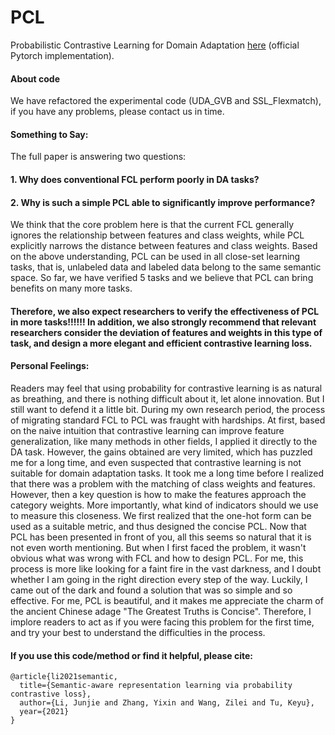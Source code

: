 # PCL
Probabilistic Contrastive Learning for Domain Adaptation [here](https://arxiv.org/abs/2111.06021) (official Pytorch implementation). 

#### About code

We have refactored the experimental code (UDA_GVB and SSL_Flexmatch), if you have any problems, please contact us in time.

#### Something to Say:

The full paper is answering two questions:

#### 1. Why does conventional FCL perform poorly in DA tasks?

#### 2. Why is such a simple PCL able to significantly improve performance?

We think that the core problem here is that the current FCL generally ignores the relationship between features and class weights, while PCL explicitly narrows the distance between features and class weights. Based on the above understanding, PCL can be used in all close-set learning tasks, that is, unlabeled data and labeled data belong to the same semantic space. So far, we have verified 5 tasks and we believe that PCL can bring benefits on many more tasks.
#### Therefore, we also expect researchers to verify the effectiveness of PCL in more tasks!!!!!! In addition, we also strongly recommend that relevant researchers consider the deviation of features and weights in this type of task, and design a more elegant and efficient contrastive learning loss.

#### Personal Feelings:

Readers may feel that using probability for contrastive learning is as natural as breathing, and there is nothing difficult about it, let alone innovation. But I still want to defend it a little bit. During my own research period, the process of migrating standard FCL to PCL was fraught with hardships. At first, based on the naive intuition that contrastive learning can improve feature generalization, like many methods in other fields, I applied it directly to the DA task. However, the gains obtained are very limited, which has puzzled me for a long time, and even suspected that contrastive learning is not suitable for domain adaptation tasks. It took me a long time before I realized that there was a problem with the matching of class weights and features. However, then a key question is how to make the features approach the category weights. More importantly, what kind of indicators should we use to measure this closeness. We first realized that the one-hot form can be used as a suitable metric, and thus designed the concise PCL. Now that PCL has been presented in front of you, all this seems so natural that it is not even worth mentioning. But when I first faced the problem, it wasn't obvious what was wrong with FCL and how to design PCL. For me, this process is more like looking for a faint fire in the vast darkness, and I doubt whether I am going in the right direction every step of the way. Luckily, I came out of the dark and found a solution that was so simple and so effective. For me, PCL is beautiful, and it makes me appreciate the charm of the ancient Chinese adage "The Greatest Truths is Concise". Therefore, I implore readers to act as if you were facing this problem for the first time, and try your best to understand the difficulties in the process.

#### If you use this code/method or find it helpful, please cite:


```
@article{li2021semantic,
  title={Semantic-aware representation learning via probability contrastive loss},
  author={Li, Junjie and Zhang, Yixin and Wang, Zilei and Tu, Keyu},
  year={2021}
}
```


 
